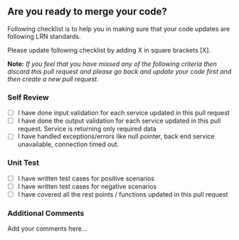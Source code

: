 ## Are you ready to merge your code?
Following checklist is to help you in making sure that your code updates are following LRN standards.

Please update following checklist by adding X in square brackets [X].

**Note:** *If you feel that you have missed any of the following criteria then discard this pull request and please go back and update your code first and then create a new pull request.*


### Self Review
- [ ] I have done input validation for each service updated in this pull request
- [ ] I have done the output validation for each service updated in this pull request. Service is returning only required data
- [ ] I have handled exceptions/errors like null pointer, back end service unavailable, connection timed out.

### Unit Test
- [ ] I have written test cases for positive scenarios
- [ ] I have written test cases for negative scenarios
- [ ] I have covered all the rest points / functions updated in this pull request 

### Additional Comments
Add your comments here...
